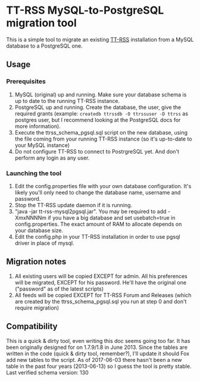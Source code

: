 # TT-RSS MySQL-to-PostgreSQL migration tool
This is a simple tool to migrate an existing [TT-RSS] installation from a MySQL database to a PostgreSQL one.

## Usage

### Prerequisites

1. MySQL (original) up and running. Make sure your database schema is up to date to the running TT-RSS instance.
2. PostgreSQL up and running. Create the database, the user, give the required grants (example: `createdb ttrssdb -O ttrssuser -D ttrss` as postgres user, but I recommend looking at the PostgreSQL docs for more information).
3. Execute the ttrss_schema_pgsql.sql script on the new database, using the file coming from your running TT-RSS instance (so it's up-to-date to your MySQL instance)
4. Do not configure TT-RSS to connect to PostrgreSQL yet. And don't perform any login as any user.

### Launching the tool

1. Edit the config.properties file with your own database configuration. It's likely you'll only need to change the database name, username and password.
2. Stop the TT-RSS update daemon if it is running.
3. "java -jar tt-rss-mysql2pgsql.jar". You may be required to add -XmxNNNNm if you have a big database and set usebatch=true in config.properties. The exact amount of RAM to allocate depends on your database size.
4. Edit the config.php in your TT-RSS installation in order to use pgsql driver in place of mysql.

## Migration notes

1. All existing users will be copied EXCEPT for admin. All his preferences will be
migrated, EXCEPT for his password. He'll have the original one ("password" as of the latest scripts)
2. All feeds will be copied EXCEPT for TT-RSS Forum and Releases (which are
created by the ttrss_schema_pgsql.sql you run at step 0 and don't require migration)

## Compatibility

This is a quick & dirty tool, even writing this doc seems going too far. It has been originally designed for on 1.7.9/1.8 in June 2013.
Since the tables are written in the code (quick & dirty tool, remember?), I'll update it should Fox add new tables to the script. As of 2017-06-03 there hasn't been a new table in the past four years (2013-06-13) so I guess the tool is pretty stable.
Last verified schema version: 130

[TT-RSS]: http://tt-rss.org
